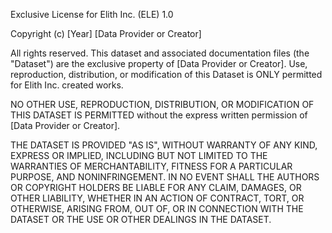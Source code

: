 Exclusive License for Elith Inc. (ELE) 1.0

Copyright (c) [Year] [Data Provider or Creator]

All rights reserved. This dataset and associated documentation files (the "Dataset") are the exclusive property of [Data Provider or Creator]. Use, reproduction, distribution, or modification of this Dataset is ONLY permitted for Elith Inc. created works.

NO OTHER USE, REPRODUCTION, DISTRIBUTION, OR MODIFICATION OF THIS DATASET IS PERMITTED without the express written permission of [Data Provider or Creator]. 

THE DATASET IS PROVIDED "AS IS", WITHOUT WARRANTY OF ANY KIND, EXPRESS OR IMPLIED, INCLUDING BUT NOT LIMITED TO THE WARRANTIES OF MERCHANTABILITY, FITNESS FOR A PARTICULAR PURPOSE, AND NONINFRINGEMENT. IN NO EVENT SHALL THE AUTHORS OR COPYRIGHT HOLDERS BE LIABLE FOR ANY CLAIM, DAMAGES, OR OTHER LIABILITY, WHETHER IN AN ACTION OF CONTRACT, TORT, OR OTHERWISE, ARISING FROM, OUT OF, OR IN CONNECTION WITH THE DATASET OR THE USE OR OTHER DEALINGS IN THE DATASET.

